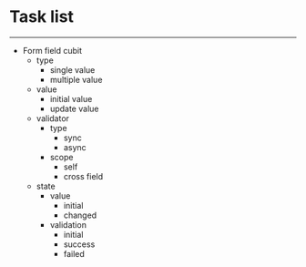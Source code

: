 # Task list

---

- Form field cubit
    - type
        - single value
        - multiple value
    - value
        - initial value
        - update value
    - validator
        - type
            - sync
            - async
        - scope
            - self
            - cross field
    - state
        - value
            - initial
            - changed
        - validation
            - initial
            - success
            - failed
    

